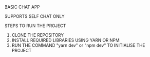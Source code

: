 BASIC CHAT APP


SUPPORTS SELF CHAT ONLY


STEPS TO RUN THE PROJECT

1. CLONE THE REPOSITORY
2. INSTALL REQUIRED LIBRARIES USING YARN OR NPM
3. RUN THE COMMAND "yarn dev" or "npm dev" TO INITIALISE THE PROJECT
